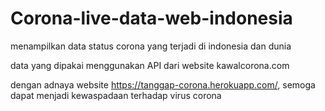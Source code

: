 # Corona-live-data-web-indonesia
menampilkan data status corona yang terjadi di indonesia dan dunia

data yang dipakai menggunakan API dari website kawalcorona.com

dengan adnaya website https://tanggap-corona.herokuapp.com/, semoga dapat menjadi kewaspadaan terhadap virus corona

